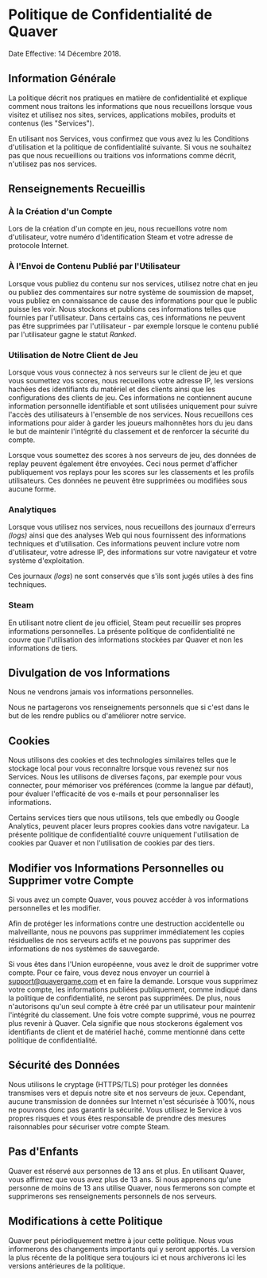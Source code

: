 # Politique de Confidentialité de Quaver

Date Effective: 14 Décembre 2018.

## Information Générale

La politique décrit nos pratiques en matière de confidentialité et explique comment nous traitons les informations que nous recueillons lorsque vous visitez et utilisez nos sites, services, applications mobiles, produits et contenus (les "Services").

En utilisant nos Services, vous confirmez que vous avez lu les Conditions d'utilisation et la politique de confidentialité suivante. Si vous ne souhaitez pas que nous recueillions ou traitions vos informations comme décrit, n'utilisez pas nos services.

## Renseignements Recueillis

### À la Création d'un Compte

Lors de la création d'un compte en jeu, nous recueillons votre nom d'utilisateur, votre numéro d'identification Steam et votre adresse de protocole Internet.

### À l'Envoi de Contenu Publié par l'Utilisateur

Lorsque vous publiez du contenu sur nos services, utilisez notre chat en jeu ou publiez des commentaires sur notre système de soumission de mapset, vous publiez en connaissance de cause des informations pour que le public puisse les voir. Nous stockons et publions ces informations telles que fournies par l'utilisateur. Dans certains cas, ces informations ne peuvent pas être supprimées par l'utilisateur - par exemple lorsque le contenu publié par l'utilisateur gagne le statut *Ranked*.

### Utilisation de Notre Client de Jeu

Lorsque vous vous connectez à nos serveurs sur le client de jeu et que vous soumettez vos scores, nous recueillons votre adresse IP, les versions hachées des identifiants du matériel et des clients ainsi que les configurations des clients de jeu. Ces informations ne contiennent aucune information personnelle identifiable et sont utilisées uniquement pour suivre l'accès des utilisateurs à l'ensemble de nos services. Nous recueillons ces informations pour aider à garder les joueurs malhonnêtes hors du jeu dans le but de maintenir l'intégrité du classement et de renforcer la sécurité du compte. 

Lorsque vous soumettez des scores à nos serveurs de jeu, des données de replay peuvent également être envoyées. Ceci nous permet d'afficher publiquement vos replays pour les scores sur les classements et les profils utilisateurs. Ces données ne peuvent être supprimées ou modifiées sous aucune forme.

### Analytiques

Lorsque vous utilisez nos services, nous recueillons des journaux d'erreurs *(logs)* ainsi que des analyses Web qui nous fournissent des informations techniques et d'utilisation. Ces informations peuvent inclure votre nom d'utilisateur, votre adresse IP, des informations sur votre navigateur et votre système d'exploitation.

Ces journaux *(logs*) ne sont conservés que s'ils sont jugés utiles à des fins techniques.

### Steam

En utilisant notre client de jeu officiel, Steam peut recueillir ses propres informations personnelles. La présente politique de confidentialité ne couvre que l'utilisation des informations stockées par Quaver et non les informations de tiers.

## Divulgation de vos Informations

Nous ne vendrons jamais vos informations personnelles.

Nous ne partagerons vos renseignements personnels que si c'est dans le but de les rendre publics ou d'améliorer notre service.

## Cookies

Nous utilisons des cookies et des technologies similaires telles que le stockage local pour vous reconnaître lorsque vous revenez sur nos Services. Nous les utilisons de diverses façons, par exemple pour vous connecter, pour mémoriser vos préférences (comme la langue par défaut), pour évaluer l'efficacité de vos e-mails et pour personnaliser les informations.

Certains services tiers que nous utilisons, tels que embedly ou Google Analytics, peuvent placer leurs propres cookies dans votre navigateur. La présente politique de confidentialité couvre uniquement l'utilisation de cookies par Quaver et non l'utilisation de cookies par des tiers.

## Modifier vos Informations Personnelles ou Supprimer votre Compte

Si vous avez un compte Quaver, vous pouvez accéder à vos informations personnelles et les modifier.

Afin de protéger les informations contre une destruction accidentelle ou malveillante, nous ne pouvons pas supprimer immédiatement les copies résiduelles de nos serveurs actifs et ne pouvons pas supprimer des informations de nos systèmes de sauvegarde.

Si vous êtes dans l'Union européenne, vous avez le droit de supprimer votre compte. Pour ce faire, vous devez nous envoyer un courriel à <support@quavergame.com> et en faire la demande. Lorsque vous supprimez votre compte, les informations publiées publiquement, comme indiqué dans la politique de confidentialité, ne seront pas supprimées. De plus, nous n'autorisons qu'un seul compte à être créé par un utilisateur pour maintenir l'intégrité du classement. Une fois votre compte supprimé, vous ne pourrez plus revenir à Quaver. Cela signifie que nous stockerons également vos identifiants de client et de matériel haché, comme mentionné dans cette politique de confidentialité.

## Sécurité des Données

Nous utilisons le cryptage (HTTPS/TLS) pour protéger les données transmises vers et depuis notre site et nos serveurs de jeux. Cependant, aucune transmission de données sur Internet n'est sécurisée à 100%, nous ne pouvons donc pas garantir la sécurité. Vous utilisez le Service à vos propres risques et vous êtes responsable de prendre des mesures raisonnables pour sécuriser votre compte Steam.

## Pas d'Enfants

Quaver est réservé aux personnes de 13 ans et plus. En utilisant Quaver, vous affirmez que vous avez plus de 13 ans. Si nous apprenons qu'une personne de moins de 13 ans utilise Quaver, nous fermerons son compte et supprimerons ses renseignements personnels de nos serveurs.

## Modifications à cette Politique

Quaver peut périodiquement mettre à jour cette politique. Nous vous informerons des changements importants qui y seront apportés. La version la plus récente de la politique sera toujours ici et nous archiverons ici les versions antérieures de la politique.
